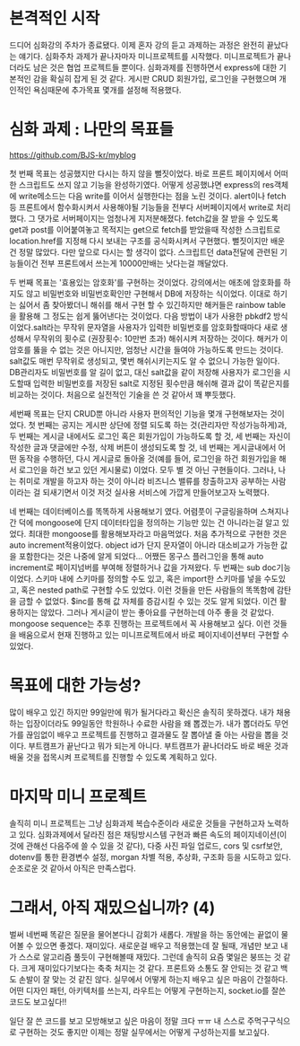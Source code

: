 # 본격적인 시작

드디어 심화강의 주차가 종료됐다. 이제 혼자 강의 듣고 과제하는 과정은 완전히 끝났다는 얘기다. 심화주차 과제가 끝나자마자 미니프로젝트를 시작했다. 미니프로젝트가 끝나더라도 남은 것은 협업 프로젝트들 뿐이다. 심화과제를 진행하면서 express에 대한 기본적인 감을 확실히 잡게 된 것 같다. 게시판 CRUD 회원가입, 로그인을 구현했으며 개인적인 욕심때문에 추가목표 몇개를 설정해 적용했다.

# 심화 과제 : 나만의 목표들

https://github.com/BJS-kr/myblog

첫 번째 목표는 성공했지만 다시는 하지 않을 뻘짓이었다. 바로 프론트 페이지에서 어떠한 스크립트도 쓰지 않고 기능을 완성하기였다. 어떻게 성공했냐면 express의 res객체에 write메소드는 다음 write를 이어서 실행한다는 점을 노린 것이다. alert이나 fetch등 프론트에서 함수화시켜서 사용해야될 기능들을 전부다 서버페이지에서 write로 처리했다. 그 댓가로 서버페이지는 엄청나게 지저분해졌다. fetch값을 잘 받을 수 있도록 get과 post를 이어붙여놓고 목적지는 get으로 fetch를 받았을때 작성한 스크립트로 location.href를 지정해 다시 보내는 구조를 공식화시켜서 구현했다. 뻘짓이지만 배운건 정말 많았다. 다만 앞으로 다시는 할 생각이 없다. 스크립트던 data전달에 관련된 기능들이건 전부 프론트에서 쓰는게 10000만배는 낫다는걸 깨달았다.

두 번째 목표는 '효용있는 암호화'를 구현하는 것이었다. 강의에서는 애초에 암호화를 하지도 않고 비밀번호와 비밀번호확인만 구현해서 DB에 저장하는 식이었다. 이대로 하기는 싫어서 좀 찾아봤더니 해쉬를 해서 구현 할 수 있긴하지만 해커들은 rainbow table을 활용해 그 정도는 쉽게 뚫어낸다는 것이었다. 다음 방법이 내가 사용한 pbkdf2 방식이었다.salt라는 무작위 문자열을 사용자가 입력한 비밀번호를 암호화할때마다 새로 생성해서 무작위의 횟수로 (권장횟수: 10만번 초과) 해쉬시켜 저장하는 것이다. 해커가 이 암호를 뚫을 수 없는 것은 아니지만, 엄청난 시간을 들여야 가능하도록 만드는 것이다. salt값도 매번 무작위로 생성되고, 몇번 해쉬시키는지도 알 수 없으니 가능한 일이다.
DB관리자도 비밀번호를 알 길이 없고, 대신 salt값을 같이 저장해 사용자가 로그인을 시도할때 입력한 비밀번호를 저장된 salt로 지정된 횟수만큼 해쉬해 결과 값이 똑같은지를 비교하는 것이다. 처음으로 실전적인 기술을 쓴 것 같아서 꽤 뿌듯했다.

세번째 목표는 단지 CRUD뿐 아니라 사용자 편의적인 기능을 몇개 구현해보자는 것이었다. 첫 번째는 공지는 게시판 상단에 정렬 되도록 하는 것(관리자만 작성가능하게)과, 두 번째는 게시글 내에서도 로그인 혹은 회원가입이 가능하도록 할 것, 세 번째는 자신이 작성한 글과 댓글에만 수정, 삭제 버튼이 생성되도록 할 것, 네 번째는 게시글내에서 어떤 동작을 수행하던, 다시 게시글로 돌아올 것(예를 들어, 로그인을 하건 회원가입을 해서 로그인을 하건 보고 있던 게시물로) 이었다.
모두 별 것 아닌 구현들이다. 그러나, 나는 취미로 개발을 하고자 하는 것이 아니라 비즈니스 밸류를 창출하고자 공부하는 사람이라는 걸 되새기면서 이것 저것 실사용 서비스에 가깝게 만들어보고자 노력했다.

네 번째는 데이터베이스를 똑똑하게 사용해보기 였다. 어렴풋이 구글링을하며 스쳐지나간 덕에 mongoose에 단지 데이터타입을 정의하는 기능만 있는 건 아니라는걸 알고 있었다. 최대한 mongoose를 활용해보자라고 마음먹었다. 처음 추가적으로 구현한 것은 auto increment적용이었다. object id가 단지 문자열이 아니라 대소비교가 가능한 값을 포함한다는 것은 나중에 알게 되었다... 어쨌든 몽구스 플러그인을 통해 auto increment로 페이지넘버를 부여해 정렬하거나 값을 가져왔다. 두 번째는 sub doc기능이었다. 스키마 내에 스키마를 정의할 수도 있고, 혹은 import한 스키마를 넣을 수도있고, 혹은 nested path로 구현할 수도 있었다. 이런 것들을 만든 사람들의 똑똑함에 감탄을 금할 수 없었다. $inc를 통해 값 자체를 증감시킬 수 있는 것도 알게 되었다. 이건 활용하지는 않았다. 그러나 게시글이 받는 좋아요를 구현하는데 아주 좋을 것 같았다. mongoose sequence는 추후 진행하는 프로젝트에서 꼭 사용해보고 싶다. 이런 것들을 배움으로서 현재 진행하고 있는 미니프로젝트에서 바로 페이지네이션부터 구현할 수 있었다.

# 목표에 대한 가능성?

많이 배우고 있긴 하지만 99일만에 뭐가 될거다라고 확신은 솔직히 못하겠다. 내가 채용하는 입장이더라도 99일동안 학원하나 수료한 사람을 왜 뽑겠는가. 내가 뽑더라도 무언가를 끊임없이 배우고 프로젝트를 진행하고 결과물도 잘 뽑아낼 줄 아는 사람을 뽑을 것이다. 부트캠프가 끝난다고 뭐가 되는게 아니다. 부트캠프가 끝나더라도 바로 배운 것과 배울 것을 접목시켜 프로젝트를 진행할 수 있도록 계획하고 있다.

# 마지막 미니 프로젝트

솔직히 미니 프로젝트는 그냥 심화과제 복습수준이라 새로운 것들을 구현하고자 노력하고 있다. 심화과제에서 달라진 점은 채팅방시스템 구현과 빠른 속도의 페이지네이션(이것에 관해선 다음주에 쓸 수 있을 것 같다), 다중 사진 파일 업로드, cors 및 csrf보안, dotenv를 통한 환경변수 설정, morgan 차별 적용, 추상화, 구조화 등을 시도하고 있다. 순조로운 것 같아서 아직은 만족스럽다.

# 그래서, 아직 재밌으십니까? (4)

벌써 네번째 똑같은 질문을 물어본다니 감회가 새롭다. 개발을 하는 동안에는 끝없이 물어볼 수 있으면 좋겠다. 재미있다. 새로운걸 배우고 적용했는데 잘 될때, 개념만 보고 내가 스스로 알고리즘 풀듯이 구현해볼때 재밌다. 그런데 솔직히 요즘 몇일은 붕뜨는 것 같다. 크게 재미있다기보다는 축축 처지는 것 같다. 프론트와 소통도 잘 안되는 것 같고 백도 손발이 잘 맞는 것 같진 않다. 실무에서 어떻게 하는지 배우고 싶은 마음이 간절하다. 어떤 디자인 패턴, 아키텍처를 쓰는지, 라우트는 어떻게 구현하는지, socket.io를 잘쓴 코드도 보고싶다!!

일단 잘 쓴 코드를 보고 모방해보고 싶은 마음이 정말 크다 ㅠㅠ 내 스스로 주먹구구식으로 구현하는 것도 좋지만 이제는 정말 실무에서는 어떻게 구성하는지를 보고싶다.
